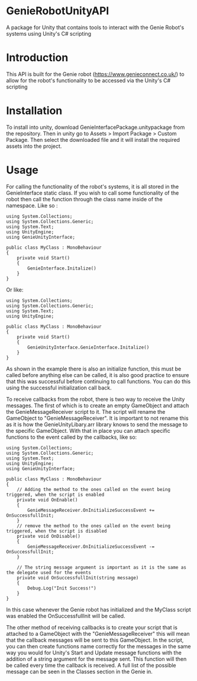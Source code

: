 # GenieRobotUnityAPI
A package for Unity that contains tools to interact with the Genie Robot's systems using Unity's C# scripting
# Introduction
This API is built for the Genie robot (https://www.genieconnect.co.uk/) to allow for the robot's functionality to be accessed via the Unity's C# scripting
# Installation
To install into unity, download GenieInterfacePackage.unitypackage from the repository. Then in unity go to Assets > Import Package > Custom Package. Then select the downloaded file and it will install the required assets into the project.
# Usage
For calling the functionality of the robot's systems, it is all stored in the GenieInterface static class. If you wish to call some functionality of the robot then call the function through the class name inside of the namespace. Like so :

```
using System.Collections;
using System.Collections.Generic;
using System.Text;
using UnityEngine;
using GenieUnityInterface;

public class MyClass : MonoBehaviour
{
    private void Start()
    {
        GenieInterface.Initalize()
    }
}
```
Or like:
```
using System.Collections;
using System.Collections.Generic;
using System.Text;
using UnityEngine;

public class MyClass : MonoBehaviour
{
    private void Start()
    {
        GenieUnityInterface.GenieInterface.Initalize()
    }
}
```
As shown in the example there is also an initialize function, this must be called before anything else can be called, it is also good practice to ensure that this was successful before continuing to call functions. You can do this using the successful initialization call back.

To receive callbacks from the robot, there is two way to receive the Unity messages. The first of which is to create an empty GameObject and attach the GenieMessageReceiver script to it. The script will rename the GameObject to "GenieMessageReceiver". It is important to not rename this as it is how the GenieUnityLibary.arr library knows to send the message to the specific GameObject. With that in place you can attach specific functions to the event called by the callbacks, like so:
```
using System.Collections;
using System.Collections.Generic;
using System.Text;
using UnityEngine;
using GenieUnityInterface;

public class MyClass : MonoBehaviour
{
    // Adding the method to the ones called on the event being triggered, when the script is enabled
    private void OnEnable()
    {
        GenieMessageReceiver.OnInitializeSuccessEvent += OnSuccessfullInit;
    }
    // remove the method to the ones called on the event being triggered, when the script is disabled
    private void OnDisable()
    {
        GenieMessageReceiver.OnInitializeSuccessEvent -= OnSuccessfullInit;
    }
    
    // The string message argument is important as it is the same as the delegate used for the events
    private void OnSuccessfullInit(string message)
    {
        Debug.Log("Init Success!")
    }
}
```
In this case whenever the Genie robot has initialized and the MyClass script was enabled the OnSuccessfullInit will be called.

The other method of receiving callbacks is to create your script that is attached to a GameObject with the "GenieMessageReceiver" this will mean that the callback messages will be sent to this GameObject. In the script, you can then create functions name correctly for the messages in the same way you would for Unity's Start and Update message functions with the addition of a string argument for the message sent. This function will then be called every time the callback is received. A full list of the possible message can be seen in the Classes section in the Genie in.
